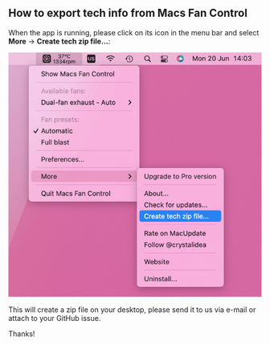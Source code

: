 ## How to export tech info from Macs Fan Control

When the app is running, please click on its icon in the menu bar and select **More** -> **Create tech zip file...**:

![image](images/tech_zip.png)

This will create a zip file on your desktop, please send it to us via e-mail or attach to your GitHub issue.

Thanks!
